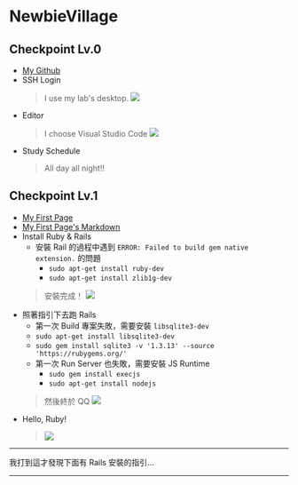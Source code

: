# NewbieVillage

## Checkpoint Lv.0
+ [My Github](https://github.com/penut85420/)
+ SSH Login
    > I use my lab's desktop.
    > ![](https://i.imgur.com/uMOhvS8.png)
+ Editor
    > I choose Visual Studio Code
    > ![](https://i.imgur.com/b86ZJ3a.png)
+ Study Schedule
    > All day all night!!

## Checkpoint Lv.1
+ [My First Page](https://github.com/penut85420/NewbieVillage/blob/master/page.html)
+ [My First Page's Markdown](https://github.com/penut85420/NewbieVillage/blob/master/page.md)
+ Install Ruby & Rails
    + 安裝 Rail 的過程中遇到 `ERROR: Failed to build gem native extension.` 的問題
        + `sudo apt-get install ruby-dev`
        + `sudo apt-get install zlib1g-dev`
    > 安裝完成！
    > ![](https://i.imgur.com/VikXZDL.png)
+ 照著指引下去跑 Rails
    + 第一次 Build 專案失敗，需要安裝 `libsqlite3-dev`
    + `sudo apt-get install libsqlite3-dev`
    + `sudo gem install sqlite3 -v '1.3.13' --source 'https://rubygems.org/'`
    + 第一次 Run Server 也失敗，需要安裝 JS Runtime
        + `sudo gem install execjs`
        + `sudo apt-get install nodejs`
    > 然後終於 QQ
    > ![](https://i.imgur.com/ZngfI78.png)
+ Hello, Ruby!
    > ![](https://i.imgur.com/rBIgLst.png)

---

我打到這才發現下面有 Rails 安裝的指引...

---

